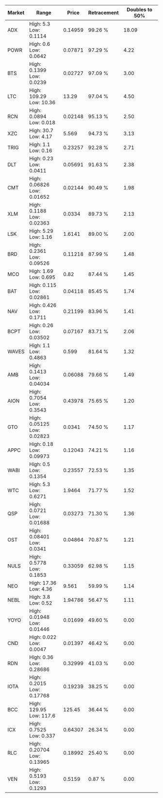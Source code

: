 | Market | Range | Price| Retracement | Doubles to 50% |
| --- | --- | --- | --- | --- |
| ADX | High: 5.3<br />Low: 0.1114 | 0.14959 | 99.26 % | 18.09 |
| POWR | High: 0.6<br />Low: 0.0642 | 0.07871 | 97.29 % | 4.22 |
| BTS | High: 0.1399<br />Low: 0.0239 | 0.02727 | 97.09 % | 3.00 |
| LTC | High: 109.29<br />Low: 10.36 | 13.29 | 97.04 % | 4.50 |
| RCN | High: 0.0894<br />Low: 0.018 | 0.02148 | 95.13 % | 2.50 |
| XZC | High: 30.7<br />Low: 4.17 | 5.569 | 94.73 % | 3.13 |
| TRIG | High: 1.1<br />Low: 0.16 | 0.23257 | 92.28 % | 2.71 |
| DLT | High: 0.23<br />Low: 0.0411 | 0.05691 | 91.63 % | 2.38 |
| CMT | High: 0.06826<br />Low: 0.01652 | 0.02144 | 90.49 % | 1.98 |
| XLM | High: 0.1188<br />Low: 0.02363 | 0.0334 | 89.73 % | 2.13 |
| LSK | High: 5.29<br />Low: 1.16 | 1.6141 | 89.00 % | 2.00 |
| BRD | High: 0.2361<br />Low: 0.09526 | 0.11218 | 87.99 % | 1.48 |
| MCO | High: 1.69<br />Low: 0.695 | 0.82 | 87.44 % | 1.45 |
| BAT | High: 0.115<br />Low: 0.02861 | 0.04118 | 85.45 % | 1.74 |
| NAV | High: 0.426<br />Low: 0.1711 | 0.21199 | 83.96 % | 1.41 |
| BCPT | High: 0.26<br />Low: 0.03502 | 0.07167 | 83.71 % | 2.06 |
| WAVES | High: 1.1<br />Low: 0.4863 | 0.599 | 81.64 % | 1.32 |
| AMB | High: 0.1413<br />Low: 0.04034 | 0.06088 | 79.66 % | 1.49 |
| AION | High: 0.7054<br />Low: 0.3543 | 0.43978 | 75.65 % | 1.20 |
| GTO | High: 0.05125<br />Low: 0.02823 | 0.0341 | 74.50 % | 1.17 |
| APPC | High: 0.18<br />Low: 0.09973 | 0.12043 | 74.21 % | 1.16 |
| WABI | High: 0.5<br />Low: 0.1354 | 0.23557 | 72.53 % | 1.35 |
| WTC | High: 5.3<br />Low: 0.6271 | 1.9464 | 71.77 % | 1.52 |
| QSP | High: 0.0721<br />Low: 0.01688 | 0.03273 | 71.30 % | 1.36 |
| OST | High: 0.08401<br />Low: 0.0341 | 0.04864 | 70.87 % | 1.21 |
| NULS | High: 0.5778<br />Low: 0.1853 | 0.33059 | 62.98 % | 1.15 |
| NEO | High: 17.36<br />Low: 4.36 | 9.561 | 59.99 % | 1.14 |
| NEBL | High: 3.8<br />Low: 0.52 | 1.94786 | 56.47 % | 1.11 |
| YOYO | High: 0.01948<br />Low: 0.01446 | 0.01699 | 49.60 % | 0.00 |
| CND | High: 0.022<br />Low: 0.0047 | 0.01397 | 46.42 % | 0.00 |
| RDN | High: 0.36<br />Low: 0.28686 | 0.32999 | 41.03 % | 0.00 |
| IOTA | High: 0.2015<br />Low: 0.17768 | 0.19239 | 38.25 % | 0.00 |
| BCC | High: 129.95<br />Low: 117.6 | 125.45 | 36.44 % | 0.00 |
| ICX | High: 0.7525<br />Low: 0.337 | 0.64307 | 26.34 % | 0.00 |
| RLC | High: 0.20704<br />Low: 0.13965 | 0.18992 | 25.40 % | 0.00 |
| VEN | High: 0.5193<br />Low: 0.1293 | 0.5159 | 0.87 % | 0.00 |
